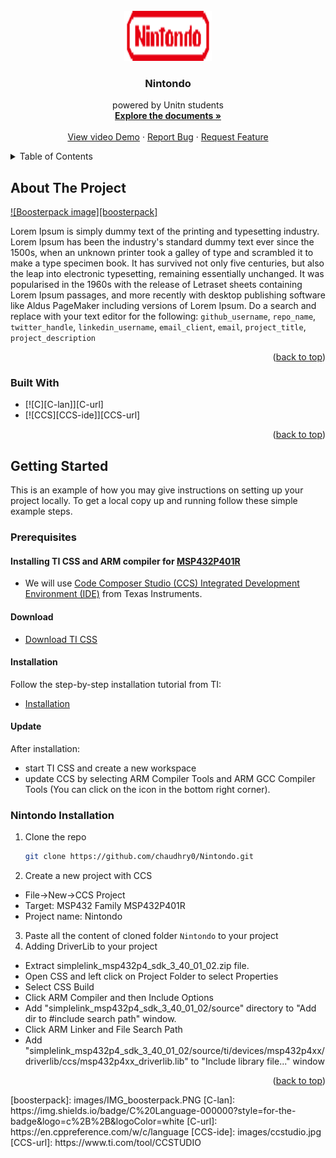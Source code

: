 <br />
<div align="center">
  <a href="https://github.com/github_username/repo_name">
    <img src="images/logoNintondo.png" alt="Logo" width="140" height="80">
  </a>

<h3 align="center">Nintondo</h3>

  <p align="center">
    powered by Unitn students
    <br />
    <a href="https://github.com/chaudhry0/Nintondo/tree/master/Documentazione"><strong>Explore the documents »</strong></a>
    <br />
    <br />
    <a href="https://github.com/github_username/repo_name">View video Demo</a>
    ·
    <a href="https://github.com/github_username/repo_name/issues">Report Bug</a>
    ·
    <a href="https://github.com/github_username/repo_name/issues">Request Feature</a>
  </p>
</div>



<!-- TABLE OF CONTENTS -->
<details>
  <summary>Table of Contents</summary>
  <ol>
    <li>
      <a href="#about-the-project">About The Project</a>
      <ul>
        <li><a href="#built-with">Built With</a></li>
      </ul>
    </li>
    <li>
      <a href="#getting-started">Getting Started</a>
      <ul>
        <li><a href="#prerequisites">Prerequisites</a></li>
        <li><a href="#installation">Installation</a></li>
      </ul>
    </li>
    <li><a href="#usage">Usage</a></li>
    <li><a href="#roadmap">Roadmap</a></li>
    <li><a href="#contact">Contact</a></li>
    <li><a href="#acknowledgments">Acknowledgments</a></li>
  </ol>
</details>

<!-- ABOUT THE PROJECT -->
## About The Project

[![Boosterpack image][boosterpack]](https://www.ti.com/tool/BOOSTXL-EDUMKII)

Lorem Ipsum is simply dummy text of the printing and typesetting industry. Lorem Ipsum has been the industry's standard dummy text ever since the 1500s, when an unknown printer took a galley of type and scrambled it to make a type specimen book. It has survived not only five centuries, but also the leap into electronic typesetting, remaining essentially unchanged. It was popularised in the 1960s with the release of Letraset sheets containing Lorem Ipsum passages, and more recently with desktop publishing software like Aldus PageMaker including versions of Lorem Ipsum.
Do a search and replace with your text editor for the following: `github_username`, `repo_name`, `twitter_handle`, `linkedin_username`, `email_client`, `email`, `project_title`, `project_description`

<p align="right">(<a href="#readme-top">back to top</a>)</p>

### Built With
* [![C][C-lan]][C-url]
* [![CCS][CCS-ide]][CCS-url]
<p align="right">(<a href="#readme-top">back to top</a>)</p>

<!-- GETTING STARTED -->
## Getting Started

This is an example of how you may give instructions on setting up your project locally.
To get a local copy up and running follow these simple example steps.

### Prerequisites

#### Installing TI CSS and ARM compiler for <a href="https://www.ti.com/product/MSP432P401R">MSP432P401R</a>
- We will use <a href="https://www.ti.com/tool/CCSTUDIO"> Code Composer Studio (CCS) Integrated Development Environment (IDE)</a> from Texas Instruments.

#### Download
- <a href="https://www.ti.com/tool/download/CCSTUDIO">Download TI CSS</a>

#### Installation
Follow the step-by-step installation tutorial from TI:
- <a href="https://software-dl.ti.com/ccs/esd/documents/users_guide_10.1.0/ccs_installation.html">Installation</a>

#### Update
After installation:
  - start TI CSS and create a new workspace
  - update CCS by selecting ARM Compiler Tools and ARM GCC Compiler Tools (You can click on the icon in the bottom right corner).

### Nintondo Installation

1. Clone the repo
   ```sh
   git clone https://github.com/chaudhry0/Nintondo.git
   ```
2. Create a new project with CCS
  -  File->New->CCS Project
  -  Target: MSP432 Family  MSP432P401R
  -  Project name: Nintondo
3. Paste all the content of cloned folder `Nintondo` to your project
4. Adding DriverLib to your project
  - Extract simplelink_msp432p4_sdk_3_40_01_02.zip file. 
  - Open CSS and left click on Project Folder to select Properties
  - Select CSS Build
  - Click ARM Compiler and then Include Options
  - Add "simplelink_msp432p4_sdk_3_40_01_02/source" directory to "Add dir to #include search path" window.
  - Click ARM Linker and File Search Path
  - Add "simplelink_msp432p4_sdk_3_40_01_02/source/ti/devices/msp432p4xx/driverlib/ccs/msp432p4xx_driverlib.lib" to "Include library file..." window


<p align="right">(<a href="#readme-top">back to top</a>)</p>
[boosterpack]: images/IMG_boosterpack.PNG
[C-lan]: https://img.shields.io/badge/C%20Language-000000?style=for-the-badge&logo=c%2B%2B&logoColor=white
[C-url]: https://en.cppreference.com/w/c/language
[CCS-ide]: images/ccstudio.jpg 
[CCS-url]: https://www.ti.com/tool/CCSTUDIO
